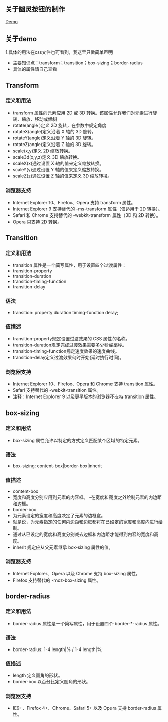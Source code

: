 ## 关于幽灵按钮的制作
 [Demo](http://himmas.github.io/Himmas_demo/special-effects/btn-transform/)

## 关于demo
1.具体的用法在css文件也可看到，我这里只做简单声明
- 主要知识点：transform；transition；box-sizing；border-radius
- 具体的属性请自己查看

## Transform

### 定义和用法
- transform 属性向元素应用 2D 或 3D 转换。该属性允许我们对元素进行旋转、缩放、移动或倾斜
- rotate(angle )定义 2D 旋转，在参数中规定角度
- rotateX(angle)定义沿着 X 轴的 3D 旋转。
- rotateY(angle)定义沿着 Y 轴的 3D 旋转。
- rotateZ(angle)定义沿着 Z 轴的 3D 旋转。
- scale(x,y)定义 2D 缩放转换。
- scale3d(x,y,z)定义 3D 缩放转换。
- scaleX(x)通过设置 X 轴的值来定义缩放转换。
- scaleY(y)通过设置 Y 轴的值来定义缩放转换。
- scaleZ(z)通过设置 Z 轴的值来定义 3D 缩放转换。

### 浏览器支持
- Internet Explorer 10、Firefox、Opera 支持 transform 属性。
- Internet Explorer 9 支持替代的 -ms-transform 属性（仅适用于 2D 转换）。
- Safari 和 Chrome 支持替代的 -webkit-transform 属性（3D 和 2D 转换）。
- Opera 只支持 2D 转换。

## Transition

### 定义和用法
- transition 属性是一个简写属性，用于设置四个过渡属性：
 - transition-property
 - transition-duration
 - transition-timing-function
 - transition-delay

### 语法
- transition: property duration timing-function delay;

### 值描述
- transition-property规定设置过渡效果的 CSS 属性的名称。
- transition-duration规定完成过渡效果需要多少秒或毫秒。
- transition-timing-function规定速度效果的速度曲线。
- transition-delay定义过渡效果何时开始(延时执行时间)。 

### 浏览器支持
- Internet Explorer 10、Firefox、Opera 和 Chrome 支持 transition 属性。
- Safari 支持替代的 -webkit-transition 属性。
- 注释：Internet Explorer 9 以及更早版本的浏览器不支持 transition 属性。

## box-sizing
### 定义和用法
- box-sizing 属性允许以特定的方式定义匹配某个区域的特定元素。

### 语法
- box-sizing: content-box|border-box|inherit

### 值描述
- content-box
 - 宽度和高度分别应用到元素的内容框。
 -在宽度和高度之外绘制元素的内边距和边框。
- border-box
 - 为元素设定的宽度和高度决定了元素的边框盒。
 - 就是说，为元素指定的任何内边距和边框都将在已设定的宽度和高度内进行绘制。
 - 通过从已设定的宽度和高度分别减去边框和内边距才能得到内容的宽度和高度。
- inherit  规定应从父元素继承 box-sizing 属性的值。

### 浏览器支持
- Internet Explorer、Opera 以及 Chrome 支持 box-sizing 属性。
- Firefox 支持替代的 -moz-box-sizing 属性。

## border-radius

### 定义和用法
- border-radius 属性是一个简写属性，用于设置四个 border-*-radius 属性。

### 语法
- border-radius: 1-4 length|% / 1-4 length|%;

### 值描述
- length 定义圆角的形状。
- border-box 以百分比定义圆角的形状。

### 浏览器支持
- IE9+、Firefox 4+、Chrome、Safari 5+ 以及 Opera 支持 border-radius 属性。

